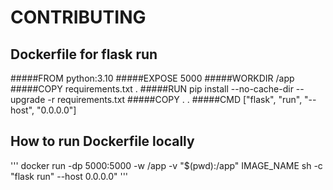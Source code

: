 # CONTRIBUTING

## Dockerfile for flask run

#####FROM python:3.10
#####EXPOSE 5000 
#####WORKDIR /app
#####COPY requirements.txt .
#####RUN pip install --no-cache-dir --upgrade -r requirements.txt
#####COPY . .
#####CMD ["flask", "run", "--host", "0.0.0.0"]


## How to run Dockerfile locally

'''
docker run -dp 5000:5000 -w /app -v "$(pwd):/app" IMAGE_NAME 
sh -c "flask run" --host 0.0.0.0"
'''
